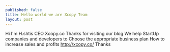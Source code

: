 ```yaml
---
published: false
title: Hello world we are Xcopy Team 
layout: post
---
```

Hi 
I'm H.shtis CEO Xcopy.co 
Thanks for visiting our blog 
We help StartUp companies and developers to Choose the appropriate business plan 
How to increase sales and profits
http://xcopy.co/
Thanks